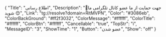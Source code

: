 {
"Title": "اطلاع رسانی",
"Description": "🌹جهت حمایت از ما عضو کانال تلگرامی ما شوید 😊",
"Link": "tg://resolve?domain=RitMVPN",
"Color": "#3086eb",
"ColorBackGround": "#ff2f3032",
"ColorMessage": "#ffffff",
"ColorTitle": "#ffffff",
"ColorBtn": "#ffffff",
"Cancellable": "true",
"TopStr": "i",
"MessageID": "3",
"ShowTime": "1",
"Button": "عضو شدن",
"Show": "off"
}
